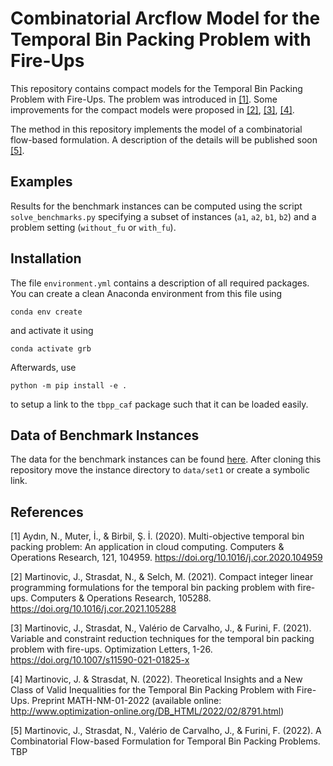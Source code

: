 # Combinatorial Arcflow Model for the Temporal Bin Packing Problem with Fire-Ups

This repository contains compact models for the Temporal Bin Packing Problem with Fire-Ups.
The problem was introduced in [[1]](#1).
Some improvements for the compact models were proposed in [[2]](#2), [[3]](#3), [[4]](#4).

The method in this repository implements the model of a combinatorial flow-based formulation. A description of the details will be published soon [[5]](#5).

## Examples

Results for the benchmark instances can be computed using the script `solve_benchmarks.py` specifying a subset of instances (`a1`, `a2`, `b1`, `b2`) and a problem setting (`without_fu` or `with_fu`).

## Installation

The file `environment.yml` contains a description of all required packages.
You can create a clean Anaconda environment from this file using

```
conda env create
```

and activate it using

```
conda activate grb
```

Afterwards, use

```
python -m pip install -e .
```

to setup a link to the `tbpp_caf` package such that it can be loaded easily.

## Data of Benchmark Instances

The data for the benchmark instances can be found [here](https://github.com/sibirbil/TemporalBinPacking).
After cloning this repository move the instance directory to `data/set1` or create a symbolic link.

## References

<a id="1">[1]</a>
Aydın, N., Muter, İ., & Birbil, Ş. İ. (2020). Multi-objective temporal bin packing problem: An application in cloud computing. Computers & Operations Research, 121, 104959. <https://doi.org/10.1016/j.cor.2020.104959>

<a id="2">[2]</a>
Martinovic, J., Strasdat, N., & Selch, M. (2021). Compact integer linear programming formulations for the temporal bin packing problem with fire-ups. Computers & Operations Research, 105288. <https://doi.org/10.1016/j.cor.2021.105288>

<a id="3">[3]</a>
Martinovic, J., Strasdat, N., Valério de Carvalho, J., & Furini, F. (2021). Variable and constraint reduction techniques for the temporal bin packing problem with fire-ups. Optimization Letters, 1-26. <https://doi.org/10.1007/s11590-021-01825-x>

<a id="4">[4]</a>
Martinovic, J. & Strasdat, N. (2022). Theoretical Insights and a New Class of Valid Inequalities for the Temporal Bin Packing Problem with Fire-Ups. Preprint MATH-NM-01-2022 (available online: <http://www.optimization-online.org/DB_HTML/2022/02/8791.html>)

<a id="5">[5]</a>
Martinovic, J., Strasdat, N., Valério de Carvalho, J., & Furini, F. (2022). A Combinatorial Flow-based Formulation for Temporal Bin Packing Problems. TBP
